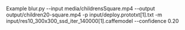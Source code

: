 Example
blur.py --input media/childrensSquare.mp4 --output output/children20-square.mp4 -p input/deploy.prototxt[1].txt -m input/res10_300x300_ssd_iter_140000[1].caffemodel --confidence 0.20